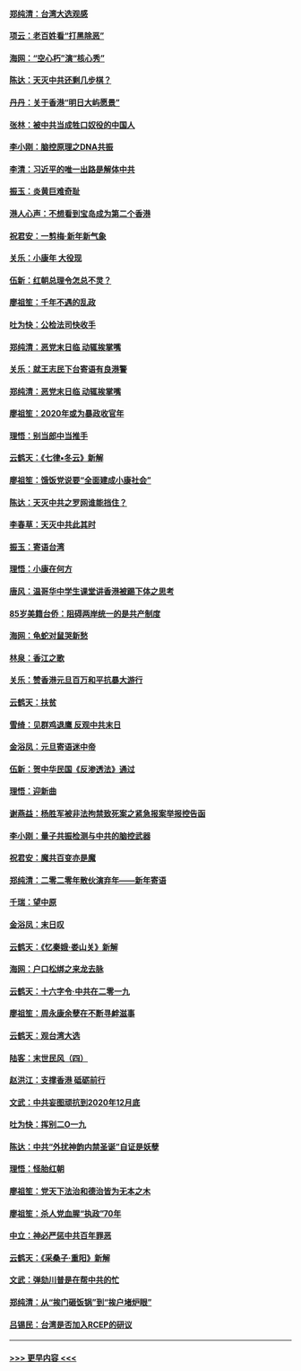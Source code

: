 #### [郑纯清：台湾大选观感](../pages/nsc993/n11786210.md?t=01121055) 
#### [项云：老百姓看“打黑除恶”](../pages/nsc993/n11785398.md?t=01121055) 
#### [海网：“空心朽”演“核心秀”](../pages/nsc993/n11783874.md?t=01121055) 
#### [陈达：天灭中共还剩几步棋？](../pages/nsc993/n11783719.md?t=01121055) 
#### [丹丹：关于香港“明日大屿愿景”](../pages/nsc993/n11783273.md?t=01121055) 
#### [张林：被中共当成牲口奴役的中国人](../pages/nsc993/n11782397.md?t=01121055) 
#### [李小刚：脑控原理之DNA共振](../pages/nsc993/n11780962.md?t=01121055) 
#### [李清：习近平的唯一出路是解体中共](../pages/nsc993/n11780866.md?t=01121055) 
#### [振玉：炎黄巨难奇耻](../pages/nsc993/n11779632.md?t=01121055) 
#### [港人心声：不想看到宝岛成为第二个香港](../pages/nsc993/n11778817.md?t=01121055) 
#### [祝君安：一剪梅‧新年新气象](../pages/nsc993/n11776340.md?t=01121055) 
#### [关乐：小康年 大役现](../pages/nsc993/n11774213.md?t=01121055) 
#### [伍新：红朝总理令怎总不灵？](../pages/nsc993/n11770813.md?t=01121055) 
#### [廖祖笙：千年不遇的乱政](../pages/nsc993/n11770373.md?t=01121055) 
#### [吐为快：公检法司快收手](../pages/nsc993/n11770359.md?t=01121055) 
#### [郑纯清：恶党末日临 动辄挨掌嘴](../pages/nsc993/n11769912.md?t=01121055) 
#### [关乐：就王志民下台寄语有良港警](../pages/nsc993/n11769903.md?t=01121055) 
#### [郑纯清：恶党末日临 动辄挨掌嘴](../pages/nsc993/n11769356.md?t=01121055) 
#### [廖祖笙：2020年或为暴政收官年](../pages/nsc993/n11768216.md?t=01121055) 
#### [理悟：别当郎中当推手](../pages/nsc993/n11768243.md?t=01121055) 
#### [云鹤天：《七律▪冬云》新解](../pages/nsc993/n11768204.md?t=01121055) 
#### [廖祖笙：饿饭党说要“全面建成小康社会”](../pages/nsc993/n11767482.md?t=01121055) 
#### [陈达：天灭中共之罗网谁能挡住？](../pages/nsc993/n11767465.md?t=01121055) 
#### [李春草：天灭中共此其时](../pages/nsc993/n11767452.md?t=01121055) 
#### [振玉：寄语台湾](../pages/nsc993/n11767432.md?t=01121055) 
#### [理悟：小康在何方](../pages/nsc993/n11767394.md?t=01121055) 
#### [唐风：温哥华中学生课堂讲香港被踢下体之思考](../pages/nsc993/n11766848.md?t=01121055) 
#### [85岁美籍台侨：阻碍两岸统一的是共产制度](../pages/nsc993/n11765043.md?t=01121055) 
#### [海网：龟蛇对鼠哭新愁](../pages/nsc993/n11764895.md?t=01121055) 
#### [林泉：香江之歌](../pages/nsc993/n11764415.md?t=01121055) 
#### [关乐：赞香港元旦百万和平抗暴大游行](../pages/nsc993/n11764382.md?t=01121055) 
#### [云鹤天：扶贫](../pages/nsc993/n11764245.md?t=01121055) 
#### [雪绮：见群鸡退鹰  反观中共末日](../pages/nsc993/n11762112.md?t=01121055) 
#### [金浴凤：元旦寄语迷中帝](../pages/nsc993/n11761788.md?t=01121055) 
#### [伍新：贺中华民国《反渗透法》通过](../pages/nsc993/n11761994.md?t=01121055) 
#### [理悟：迎新曲](../pages/nsc993/n11761152.md?t=01121055) 
#### [谢燕益：杨胜军被非法拘禁致死案之紧急报案举报控告函](../pages/nsc993/n11756134.md?t=01121055) 
#### [李小刚：量子共振检测与中共的脑控武器](../pages/nsc993/n11754518.md?t=01121055) 
#### [祝君安：魔共百变亦是魔](../pages/nsc993/n11754469.md?t=01121055) 
#### [郑纯清：二零二零年散伙演弃年——新年寄语](../pages/nsc993/n11754195.md?t=01121055) 
#### [千瑞：望中原](../pages/nsc993/n11754159.md?t=01121055) 
#### [金浴凤：末日叹](../pages/nsc993/n11752359.md?t=01121055) 
#### [云鹤天：《忆秦娥‧娄山关》新解](../pages/nsc993/n11752348.md?t=01121055) 
#### [海网：户口松绑之来龙去脉](../pages/nsc993/n11752328.md?t=01121055) 
#### [云鹤天：十六字令‧中共在二零一九](../pages/nsc993/n11752305.md?t=01121055) 
#### [廖祖笙：周永康余孽在不断寻衅滋事](../pages/nsc993/n11751013.md?t=01121055) 
#### [云鹤天：观台湾大选](../pages/nsc993/n11751007.md?t=01121055) 
#### [陆客：末世民风（四）](../pages/nsc993/n11749203.md?t=01121055) 
#### [赵洪江：支撑香港 砥砺前行](../pages/nsc993/n11748482.md?t=01121055) 
#### [文武：中共妄图顽抗到2020年12月底](../pages/nsc993/n11748446.md?t=01121055) 
#### [吐为快：挥别二O一九](../pages/nsc993/n11748411.md?t=01121055) 
#### [陈达：中共“外扰神韵内禁圣诞”自证是妖孽](../pages/nsc993/n11748226.md?t=01121055) 
#### [理悟：怪胎红朝](../pages/nsc993/n11748206.md?t=01121055) 
#### [廖祖笙：党天下法治和德治皆为无本之木](../pages/nsc993/n11748135.md?t=01121055) 
#### [廖祖笙：杀人党血腥“执政”70年](../pages/nsc993/n11745144.md?t=01121055) 
#### [中立：神必严惩中共百年罪恶](../pages/nsc993/n11744970.md?t=01121055) 
#### [云鹤天：《采桑子‧重阳》新解](../pages/nsc993/n11744948.md?t=01121055) 
#### [文武：弹劾川普是在帮中共的忙](../pages/nsc993/n11744758.md?t=01121055) 
#### [郑纯清：从“挨门砸饭锅”到“挨户堵炉眼”](../pages/nsc993/n11744745.md?t=01121055) 
#### [吕锡民：台湾是否加入RCEP的研议](../pages/nsc993/n11744701.md?t=01121055) 

----
#### [ >>> 更早内容 <<< ](../indexes/nsc993-earlier.md)
